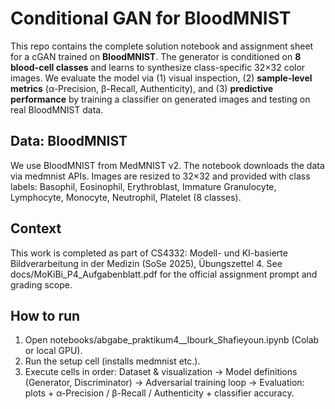 # Conditional GAN for BloodMNIST

This repo contains the complete solution notebook and assignment sheet for a cGAN trained on **BloodMNIST**. The generator is conditioned on **8 blood-cell classes** and learns to synthesize class-specific 32×32 color images. We evaluate the model via (1) visual inspection, (2) **sample-level metrics** (α-Precision, β-Recall, Authenticity), and (3) **predictive performance** by training a classifier on generated images and testing on real BloodMNIST data.


## Data: BloodMNIST

We use BloodMNIST from MedMNIST v2. The notebook downloads the data via medmnist APIs. Images are resized to 32×32 and provided with class labels:
Basophil, Eosinophil, Erythroblast, Immature Granulocyte, Lymphocyte, Monocyte, Neutrophil, Platelet (8 classes).
## Context
This work is completed as part of CS4332: Modell- und KI-basierte Bildverarbeitung in der Medizin (SoSe 2025), Übungszettel 4. See docs/MoKiBi_P4_Aufgabenblatt.pdf for the official assignment prompt and grading scope.

## How to run

1. Open notebooks/abgabe_praktikum4__Ibourk_Shafieyoun.ipynb (Colab or local GPU).
2. Run the setup cell (installs medmnist etc.).
3. Execute cells in order: Dataset & visualization -> Model definitions (Generator, Discriminator) -> Adversarial training loop -> Evaluation: plots + α-Precision / β-Recall / Authenticity + classifier accuracy.
